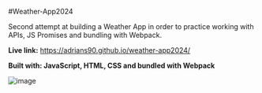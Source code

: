 #Weather-App2024

Second attempt at building a Weather App in order to practice working with APIs, JS Promises and bundling with Webpack.

**Live link:**
https://adrians90.github.io/weather-app2024/

**Built with: JavaScript, HTML, CSS and bundled with Webpack**

![image](https://github.com/adrians90/weather-app2024/assets/128593202/82f13331-bc09-4730-86fb-13e271f430db)

